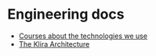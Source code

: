 # Engineering docs

- [Courses about the technologies we use](courses.md)
- [The Klira Architecture](architecture.md)